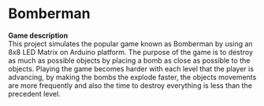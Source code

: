 # Bomberman

**Game description**
<br>
This project simulates the popular game known as Bomberman by using an 8x8 LED Matrix on Arduino platform. The purpose of the game is to destroy as much as possible objects by placing a bomb as close as possible to the objects. Playing the game becomes harder with each level that the player is advancing, by making the bombs the explode faster, the objects movements are more frequently and also the time to destroy everything is less than the precedent level.
